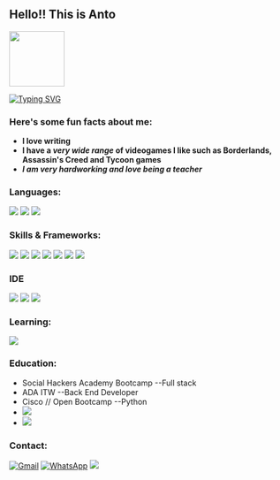 
## Hello!! This is Anto 
<img src= "https://images.unsplash.com/photo-1463567517034-628c51048aa2?ixlib=rb-4.0.3&ixid=M3wxMjA3fDB8MHxwaG90by1wYWdlfHx8fGVufDB8fHx8fA%3D%3D&auto=format&fit=crop&w=1170&q=80" width= "100" height= "100">


[![Typing SVG](https://readme-typing-svg.herokuapp.com?font=Architects+Daughter&color=7AF79A&size=30&lines=Hey!+It's+AntoClus!;I'm+a+learning+developer...;Let's+code+together...;Awesome+soft+skills)](https://git.io/typing-svg)
<h3> Here's some fun facts about me: </h3>

* **I love writing**
* **I have a ***very wide range*** of videogames I like such as Borderlands, Assassin's Creed and Tycoon games**
* ***I am very hardworking and love being a teacher***

### Languages:
![](https://img.shields.io/badge/Java-ED8B00?style=for-the-badge&logo=openjdk&logoColor=white)
![](https://img.shields.io/badge/Python-14354C?style=for-the-badge&logo=python&logoColor=white)
![](https://img.shields.io/badge/JavaScript-323330?style=for-the-badge&logo=javascript&logoColor=F7DF1E)

### Skills & Frameworks:
![](https://img.shields.io/badge/Trello-0052CC?style=for-the-badge&logo=trello&logoColor=white)
![](https://img.shields.io/badge/Postman-FF6C37?style=for-the-badge&logo=postman&logoColor=white)
![](https://img.shields.io/badge/MySQL-005C84?style=for-the-badge&logo=mysql&logoColor=white)
![](https://img.shields.io/badge/Spring-6DB33F?style=for-the-badge&logo=spring&logoColor=white)
![](https://img.shields.io/badge/react%20os-0088CC?style=for-the-badge&logo=reactos&logoColor=white)
![](https://img.shields.io/badge/CSS-239120?&style=for-the-badge&logo=css3&logoColor=white)
![](https://img.shields.io/badge/HTML5-E34F26?style=for-the-badge&logo=html5&logoColor=white)


### IDE
![](https://img.shields.io/badge/Visual_Studio_Code-0078D4?style=for-the-badge&logo=visual%20studio%20code&logoColor=white)
![](https://img.shields.io/badge/IntelliJ_IDEA-000000.svg?style=for-the-badge&logo=intellij-idea&logoColor=white)
![](https://img.shields.io/badge/Eclipse-2C2255?style=for-the-badge&logo=eclipse&logoColor=white)

### Learning:
![](https://img.shields.io/badge/Wordpress-21759B?style=for-the-badge&logo=wordpress&logoColor=white)

### Education:
* Social Hackers Academy Bootcamp --Full stack
* ADA ITW --Back End Developer
* Cisco // Open Bootcamp --Python
* ![](https://img.shields.io/badge/Udemy-EC5252?style=for-the-badge&logo=Udemy&logoColor=white)
* ![](https://img.shields.io/badge/Pluralsight-F15B2A?style=for-the-badge&logo=Pluralsight&logoColor=white)

### Contact:
[![Gmail](https://img.shields.io/badge/Gmail-D14836?style=for-the-badge&logo=gmail&logoColor=white)](mailto:antolustraducciones@gmail.com)
[![WhatsApp](https://img.shields.io/badge/WhatsApp-25D366?style=for-the-badge&logo=whatsapp&logoColor=white)](https://wa.me/5493435436627)
![](https://img.shields.io/badge/website-000000?style=for-the-badge&logo=About.me&logoColor=white)



